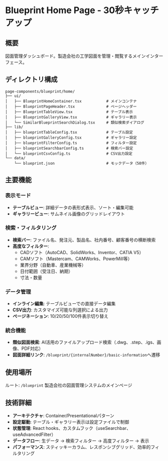 # Blueprint Home Page - 30秒キャッチアップ

## 概要
図面管理ダッシュボード。製造会社の工学図面を管理・閲覧するメインインターフェース。

## ディレクトリ構成
```
page-components/blueprint/home/
├── ui/
│   ├── BlueprintHomeContainer.tsx           # メインコンテナ
│   ├── BlueprintPageHeader.tsx              # ページヘッダー
│   ├── BlueprintTableView.tsx               # テーブル表示
│   ├── BlueprintGalleryView.tsx             # ギャラリー表示
│   └── SimilarBlueprintSearchDialog.tsx     # 類似検索ダイアログ
├── lib/
│   ├── blueprintTableConfig.tsx             # テーブル設定
│   ├── blueprintGalleryConfig.tsx           # ギャラリー設定
│   ├── blueprintFilterConfig.ts             # フィルター設定
│   ├── blueprintSearchbarConfig.ts          # 検索バー設定
│   └── blueprintCsvConfig.ts                # CSV出力設定
└── data/
    └── blueprint.json                       # モックデータ（50件）
```

## 主要機能

### 表示モード
- **テーブルビュー**: 詳細データの表形式表示、ソート・編集可能
- **ギャラリービュー**: サムネイル画像のグリッドレイアウト

### 検索・フィルタリング  
- **検索バー**: ファイル名、発注元、製品名、社内番号、顧客番号の横断検索
- **高度なフィルター**: 
  - CADソフト（AutoCAD、SolidWorks、Inventor、CATIA V5）
  - CAMソフト（Mastercam、CAMWorks、PowerMill等）
  - 業界分野（自動車、産業機械等）
  - 日付範囲（受注日、納期）
  - 寸法・数量

### データ管理
- **インライン編集**: テーブルビューでの直接データ編集
- **CSV出力**: カスタマイズ可能な列選択による出力
- **ページネーション**: 10/20/50/100件表示切り替え

### 統合機能
- **類似図面検索**: AI活用のファイルアップロード検索（.dwg、.step、.igs、画像、PDF対応）
- **図面詳細リンク**: `/blueprint/{internalNumber}/basic-information`へ遷移

## 使用場所
ルート: `/blueprint`
製造会社の図面管理システムのメインページ

## 技術詳細
- **アーキテクチャ**: Container/Presentationalパターン
- **設定駆動**: テーブル・ギャラリー表示は設定ファイルで制御
- **状態管理**: React hooks、カスタムフック（useSearchbar、useAdvancedFilter）
- **データフロー**: 生データ → 検索フィルター → 高度フィルター → 表示
- **パフォーマンス**: スティッキーカラム、レスポンシブグリッド、効率的フィルタリング
